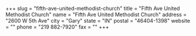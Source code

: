 +++
slug = "fifth-ave-united-methodist-church"
title = "Fifth Ave United Methodist Church"
name = "Fifth Ave United Methodist Church"
address = "2600 W 5th Ave"
city = "Gary"
state = "IN"
postal = "46404-1398"
website = ""
phone = "219 882-7920"
fax = ""
+++
